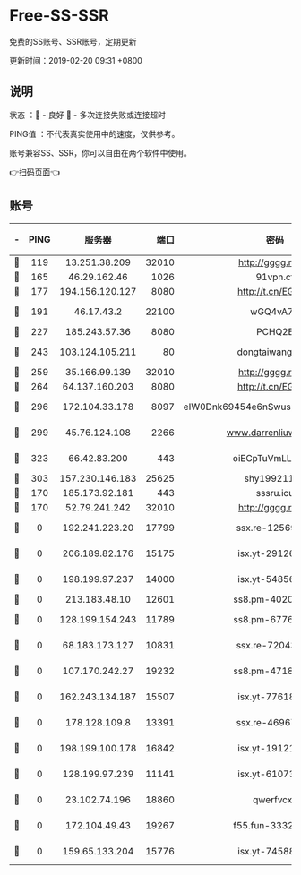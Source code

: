 # Free-SS-SSR

免费的SS账号、SSR账号，定期更新

更新时间：2019-02-20 09:31 +0800

## 说明

状态     ：🙂 - 良好 🙁 - 多次连接失败或连接超时

PING值   ：不代表真实使用中的速度，仅供参考。

账号兼容SS、SSR，你可以自由在两个软件中使用。

👉[扫码页面](https://liesauer.github.io/free-ss-ssr.github.io/)👈

## 账号

|-|PING|服务器|端口|密码|加密方式|区域|
|:----:|:----:|:-----:|-----:|:----:|:----:|:----:|
|🙂|119|13.251.38.209|32010|http://gggg.rocks|chacha20|SG|
|🙂|165|46.29.162.46|1026|91vpn.cf|rc4-md5|RU|
|🙂|177|194.156.120.127|8080|http://t.cn/EGJIyrl|rc4-md5|RU|
|🙂|191|46.17.43.2|22100|wGQ4vA7D|aes-256-gcm|RU|
|🙂|227|185.243.57.36|8080|PCHQ2E|rc4-md5|US|
|🙂|243|103.124.105.211|80|dongtaiwang.com|aes-256-cfb|US|
|🙂|259|35.166.99.139|32010|http://gggg.rocks|chacha20|US|
|🙂|264|64.137.160.203|8080|http://t.cn/EGJIyrl|rc4-md5|CA|
|🙂|296|172.104.33.178|8097|eIW0Dnk69454e6nSwuspv9DmS201tQ0D|aes-256-cfb|SG|
|🙂|299|45.76.124.108|2266|www.darrenliuwei.com|aes-256-cfb|AU|
|🙂|323|66.42.83.200|443|oiECpTuVmLLxk4Ts|aes-256-cfb|US|
|🙂|303|157.230.146.183|25625|shy19921124|rc4-md5|US|
|🙁|170|185.173.92.181|443|sssru.icu|rc4-md5|RU|
|🙁|170|52.79.241.242|32010|http://gggg.rocks|chacha20|KR|
|🙁|0|192.241.223.20|17799|ssx.re-12569451|aes-256-cfb|US|
|🙁|0|206.189.82.176|15175|isx.yt-29126697|aes-256-cfb|SG|
|🙁|0|198.199.97.237|14000|isx.yt-54856932|aes-256-cfb|US|
|🙁|0|213.183.48.10|12601|ss8.pm-40202630|rc4-md5|RU|
|🙁|0|128.199.154.243|11789|ss8.pm-67760833|aes-256-cfb|SG|
|🙁|0|68.183.173.127|10831|ssx.re-72043236|aes-256-cfb|US|
|🙁|0|107.170.242.27|19232|ss8.pm-47184551|aes-256-cfb|US|
|🙁|0|162.243.134.187|15507|isx.yt-77618718|aes-256-cfb|US|
|🙁|0|178.128.109.8|13391|ssx.re-46967706|aes-256-cfb|SG|
|🙁|0|198.199.100.178|16842|isx.yt-19121084|aes-256-cfb|US|
|🙁|0|128.199.97.239|11141|isx.yt-61073883|aes-256-cfb|SG|
|🙁|0|23.102.74.196|18860|qwerfvcxz|aes-256-gcm|JP|
|🙁|0|172.104.49.43|19267|f55.fun-33324216|aes-256-cfb|SG|
|🙁|0|159.65.133.204|15776|isx.yt-74588926|aes-256-cfb|SG|
